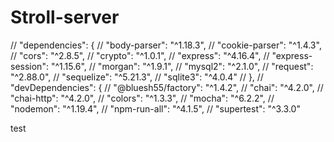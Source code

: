 # Stroll-server


// "dependencies": {
//   "body-parser": "^1.18.3",
//   "cookie-parser": "^1.4.3",
//   "cors": "^2.8.5",
//   "crypto": "^1.0.1",
//   "express": "^4.16.4",
//   "express-session": "^1.15.6",
//   "morgan": "^1.9.1",
//   "mysql2": "^2.1.0",
//   "request": "^2.88.0",
//   "sequelize": "^5.21.3",
//   "sqlite3": "^4.0.4"
// },
// "devDependencies": {
//   "@bluesh55/factory": "^1.4.2",
//   "chai": "^4.2.0",
//   "chai-http": "^4.2.0",
//   "colors": "^1.3.3",
//   "mocha": "^6.2.2",
//   "nodemon": "^1.19.4",
//   "npm-run-all": "^4.1.5",
//   "supertest": "^3.3.0"

test